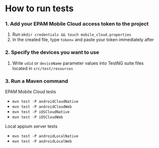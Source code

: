 # How to run tests



### 1. Add your EPAM Mobile Cloud access token to the project

1. Run ```mkdir credentials && touch mobile_cloud.properties```
2. In the created file, type ```token=``` and paste your token immediately after


### 2. Specify the devices you want to use
1. Write ```udid``` or ```deviceName``` parameter values into TestNG suite files located in ```src/test/resources```


### 3. Run a Maven command

EPAM Mobile Cloud tests
* ```mvn test -P androidCloudNative```
* ```mvn test -P androidCloudWeb```
* ```mvn test -P iOSCloudNative```
* ```mvn test -P iOSCloudWeb```

Local appium server tests
* ```mvn test -P androidLocalNative```
* ```mvn test -P androidLocalWeb```



